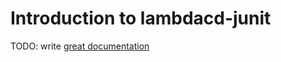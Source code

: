 # Introduction to lambdacd-junit

TODO: write [great documentation](http://jacobian.org/writing/what-to-write/)
